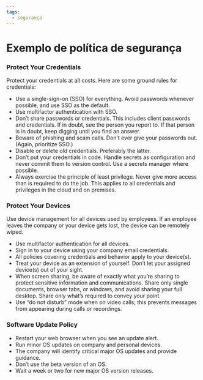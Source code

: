```yaml
---
tags:
  - segurança
---
```

# Exemplo de política de segurança

### Protect Your Credentials

Protect your credentials at all costs. Here are some ground rules for credentials:
- Use a single-sign-on (SSO) for everything. Avoid passwords whenever possible, and use SSO as the default.
- Use multifactor authentication with SSO.
- Don’t share passwords or credentials. This includes client passwords and credentials. If in doubt, see the person you report to. If that person is in doubt, keep digging until you find an answer.
- Beware of phishing and scam calls. Don’t ever give your passwords out. (Again, prioritize SSO.)
- Disable or delete old credentials. Preferably the latter.
- Don’t put your credentials in code. Handle secrets as configuration and never commit them to version control. Use a secrets manager where possible.
- Always exercise the principle of least privilege. Never give more access than is required to do the job. This applies to all credentials and privileges in the cloud and on premises.

### Protect Your Devices

Use device management for all devices used by employees. If an employee leaves the company or your device gets lost, the device can be remotely wiped.
- Use multifactor authentication for all devices.
- Sign in to your device using your company email credentials.
- All policies covering credentials and behavior apply to your device(s).
- Treat your device as an extension of yourself. Don’t let your assigned device(s) out of your sight.
- When screen sharing, be aware of exactly what you’re sharing to protect sensitive information and communications. Share only single documents, browser tabs, or windows, and avoid sharing your full desktop. Share only what’s required to convey your point.
- Use “do not disturb” mode when on video calls; this prevents messages from appearing during calls or recordings.

### Software Update Policy

- Restart your web browser when you see an update alert.
- Run minor OS updates on company and personal devices.
- The company will identify critical major OS updates and provide guidance.
- Don’t use the beta version of an OS.
- Wait a week or two for new major OS version releases.